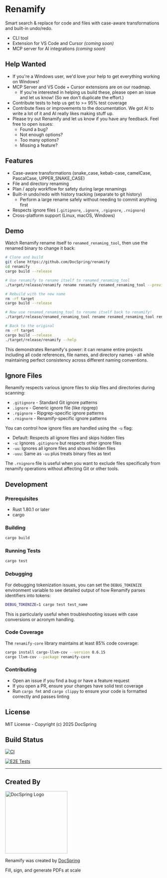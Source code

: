 # Renamify

Smart search & replace for code and files with case-aware transformations and built-in undo/redo.

- CLI tool
- Extension for VS Code and Cursor _(coming soon)_
- MCP server for AI integrations _(coming soon)_

## Help Wanted

- If you're a Windows user, we'd love your help to get everything working on Windows!
- MCP Server and VS Code + Cursor extensions are on our roadmap.
  - If you're interested in helping us build these, please open an issue and let us know! (So we don't duplicate the effort.)
- Contribute tests to help us get to >= 95% test coverage
- Contribute fixes or improvements to the documentation. We got AI to write a lot of it and AI really likes making stuff up.
- Please try out Renamify and let us know if you have any feedback. Feel free to open issues:
  - Found a bug?
  - Not enough options?
  - Too many options?
  - Missing a feature?

## Features

- Case-aware transformations (snake_case, kebab-case, camelCase, PascalCase, UPPER_SNAKE_CASE)
- File and directory renaming
- Plan / apply workflow for safety during large renamings
- Built-in undo/redo with history tracking (separate to git history)
  - Perform a large rename safely without needing to commit anything first
- Respects ignore files (`.gitignore`, `.ignore`, `.rgignore`, `.rnignore`)
- Cross-platform support (Linux, macOS, Windows)

## Demo

Watch Renamify rename itself to `renamed_renaming_tool`, then use the renamed binary to change it back:

```bash
# Clone and build
git clone https://github.com/DocSpring/renamify
cd renamify
cargo build --release

# Use renamify to rename itself to renamed_renaming_tool
./target/release/renamify rename renamify renamed_renaming_tool --preview table

# Rebuild with the new name
rm -rf target
cargo build --release

# Now use renamed_renaming_tool to rename itself back to renamify!
./target/release/renamed_renaming_tool rename renamed_renaming_tool renamify --preview table

# Back to the original
rm -rf target
cargo build --release
./target/release/renamify --help
```

This demonstrates Renamify's power: it can rename entire projects including all code references, file names, and directory names - all while maintaining perfect consistency across different naming conventions.

## Ignore Files

Renamify respects various ignore files to skip files and directories during scanning:

- `.gitignore` - Standard Git ignore patterns
- `.ignore` - Generic ignore file (like ripgrep)
- `.rgignore` - Ripgrep-specific ignore patterns
- `.rnignore` - Renamify-specific ignore patterns

You can control how ignore files are handled using the `-u` flag:

- Default: Respects all ignore files and skips hidden files
- `-u`: Ignores `.gitignore` but respects other ignore files
- `-uu`: Ignores all ignore files and shows hidden files
- `-uuu`: Same as `-uu` plus treats binary files as text

The `.rnignore` file is useful when you want to exclude files specifically from renamify operations without affecting Git or other tools.

## Development

### Prerequisites

- Rust 1.80.1 or later
- cargo

### Building

```bash
cargo build
```

### Running Tests

```bash
cargo test
```

### Debugging

For debugging tokenization issues, you can set the `DEBUG_TOKENIZE` environment variable to see detailed output of how Renamify parses identifiers into tokens:

```bash
DEBUG_TOKENIZE=1 cargo test test_name
```

This is particularly useful when troubleshooting issues with case conversions or acronym handling.

### Code Coverage

The `renamify-core` library maintains at least 85% code coverage:

```bash
cargo install cargo-llvm-cov --version 0.6.15
cargo llvm-cov --package renamify-core
```

### Contributing

- Open an issue if you find a bug or have a feature request
- If you open a PR, ensure your changes have solid test coverage
- Run `cargo fmt` and `cargo clippy` to ensure your code is formatted correctly and passes linting

## License

MIT License - Copyright (c) 2025 DocSpring

## Build Status

[![CI](https://github.com/DocSpring/renamify/actions/workflows/ci.yml/badge.svg)](https://github.com/DocSpring/renamify/actions/workflows/ci.yml)

[![E2E Tests](https://github.com/DocSpring/renamify/actions/workflows/e2e.yml/badge.svg)](https://github.com/DocSpring/renamify/actions/workflows/e2e.yml)

---

## Created By

<a href="https://docspring.com">
  <img src="https://docspring.com/assets/logo-text-1e09b5522ee8602e08f1e3c4851e1657b14bd49e2e633618c344b4dc23fcbf79.svg" alt="DocSpring Logo" width="200">
</a>

Renamify was created by [DocSpring](https://docspring.com)

Fill, sign, and generate PDFs at scale
